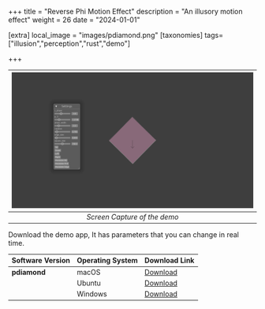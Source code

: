 +++
title = "Reverse Phi Motion Effect"
description = "An illusory motion effect"
weight = 26
date = "2024-01-01"

[extra]
local_image = "images/pdiamond.png"
[taxonomies]
tags=["illusion","perception","rust","demo"]

+++


<div align="center">

| ![hans](/images/pdiamond.png)|
|:-:|
| *Screen Capture of the demo*|

</div>


 Download the demo app, It has parameters that you can change in real time. 

 Software Version | Operating System | Download Link                                                                                     |
|------------------|------------------|----------------------------------------------------------------------------------------------------|
| **pdiamond**        | macOS            | [Download](https://github.com/altunenes/rusty_art/releases/download/v1.0.4/pdiamond-macos-latest.zip) |
|                  | Ubuntu           | [Download](https://github.com/altunenes/rusty_art/releases/download/v1.0.4/pdiamond-ubuntu-latest.zip)|
|                  | Windows          | [Download](https://github.com/altunenes/rusty_art/releases/download/v1.0.4/pdiamond-windows-latest.zip)|
